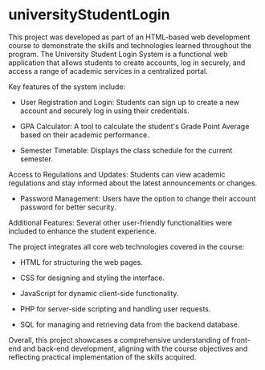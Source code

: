 # universityStudentLogin

This project was developed as part of an HTML-based web development course to demonstrate the skills and technologies learned throughout the program. The University Student Login System is a functional web application that allows students to create accounts, log in securely, and access a range of academic services in a centralized portal.

Key features of the system include:

- User Registration and Login: Students can sign up to create a new account and securely log in using their credentials.

- GPA Calculator: A tool to calculate the student's Grade Point Average based on their academic performance.

- Semester Timetable: Displays the class schedule for the current semester.

Access to Regulations and Updates: Students can view academic regulations and stay informed about the latest announcements or changes.

- Password Management: Users have the option to change their account password for better security.

Additional Features: Several other user-friendly functionalities were included to enhance the student experience.

The project integrates all core web technologies covered in the course:

- HTML for structuring the web pages.

- CSS for designing and styling the interface.

- JavaScript for dynamic client-side functionality.

- PHP for server-side scripting and handling user requests.

- SQL for managing and retrieving data from the backend database.

Overall, this project showcases a comprehensive understanding of front-end and back-end development, aligning with the course objectives and reflecting practical implementation of the skills acquired.
